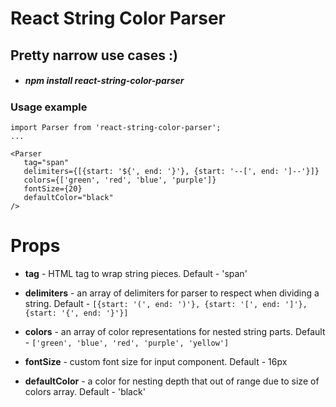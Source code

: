 # React String Color Parser

## Pretty narrow use cases :) 

* ##### npm install react-string-color-parser

### Usage example
 ```
 import Parser from 'react-string-color-parser';
 ...
 
 <Parser
    tag="span"
    delimiters={[{start: '${', end: '}'}, {start: '--[', end: ']--'}]}
    colors={['green', 'red', 'blue', 'purple']}
    fontSize={20}
    defaultColor="black"
 />
 ```
 
 # Props  
 
 * **tag** - HTML tag to wrap string pieces. Default - 'span'
 
 * **delimiters** - an array of delimiters for parser to respect when dividing a string. Default - ``[{start: '(', end: ')'}, {start: '[', end: ']'}, {start: '{', end: '}'}]``
  
 * **colors** - an array of color representations for nested string parts. Default - ``['green', 'blue', 'red', 'purple', 'yellow']``
  
 * **fontSize** - custom font size for input component. Default - 16px
  
 * **defaultColor** - a color for nesting depth that out of range due to size of colors array. Default - 'black' 
 
